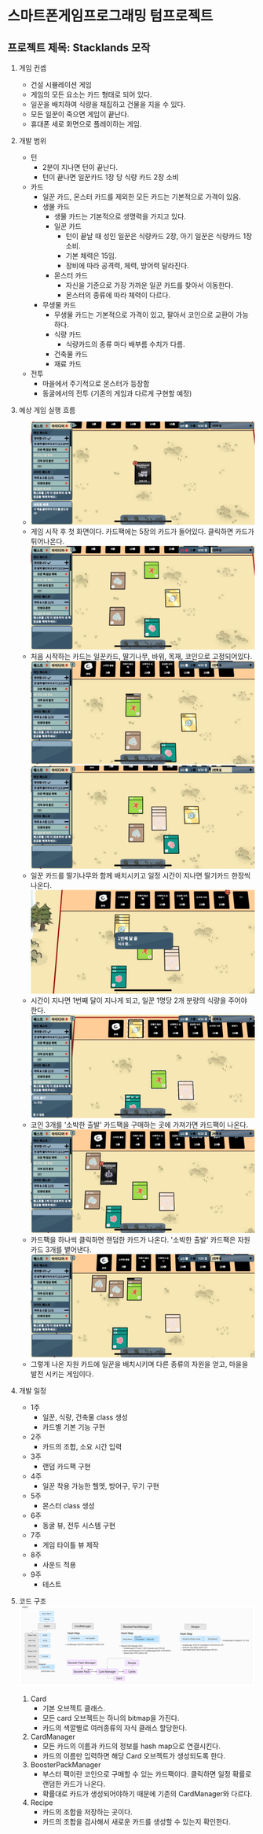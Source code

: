 # 스마트폰게임프로그래밍 텀프로젝트
## 프로젝트 제목: Stacklands 모작
1. 게임 컨셉
	- 건설 시뮬레이션 게임
	- 게임의 모든 요소는 카드 형태로 되어 있다.
	- 일꾼을 배치하여 식량을 채집하고 건물을 지을 수 있다.
	- 모든 일꾼이 죽으면 게임이 끝난다.
	- 휴대폰 세로 화면으로 플레이하는 게임.
2. 개발 범위
	- 턴
		- 2분이 지나면 턴이 끝난다.
		- 턴이 끝나면 일꾼카드 1장 당 식량 카드 2장 소비
	- 카드
		- 일꾼 카드, 몬스터 카드를 제외한 모든 카드는 기본적으로 가격이 있음. 
		- 생물 카드
			- 생물 카드는 기본적으로 생명력을 가지고 있다.
			- 일꾼 카드
				- 턴이 끝날 때 성인 일꾼은 식량카드 2장, 아기 일꾼은 식량카드 1장 소비.
				- 기본 체력은 15임.
				- 장비에 따라 공격력, 체력, 방어력 달라진다.
			- 몬스터 카드
				- 자신을 기준으로 가장 가까운 일꾼 카드를 찾아서 이동한다.
				- 몬스터의 종류에 따라 체력이 다르다.
		- 무생물 카드
			- 무생물 카드는 기본적으로 가격이 있고, 팔아서 코인으로 교환이 가능하다.
			- 식량 카드
				- 식량카드의 종류 마다 배부름 수치가 다름. 
			- 건축물 카드
			- 재료 카드
	- 전투
		- 마을에서 주기적으로 몬스터가 등장함
		- 동굴에서의 전투 (기존의 게임과 다르게 구현할 예정)
3. 예상 게임 실행 흐름
	- ![img0](Document/0.jpg)
	- 게임 시작 후 첫 화면이다. 카드팩에는 5장의 카드가 들어있다. 클릭하면 카드가 튀어나온다.
	![img1](Document/1.jpg)
	- 처음 시작하는 카드는 일꾼카드, 딸기나무, 바위, 목재, 코인으로 고정되어있다.
	![img2](Document/2.jpg)
	![img3](Document/3.jpg)
	- 일꾼 카드를 딸기나무와 함께 배치시키고 일정 시간이 지나면 딸기카드 한장씩 나온다.
	![img6](Document/6.jpg)
	- 시간이 지나면 1번째 달이 지나게 되고, 일꾼 1명당 2개 분량의 식량을 주어야 한다.
	![img7](Document/7.jpg)
	- 코인 3개를 '소박한 출발' 카드팩을 구매하는 곳에 가져가면 카드팩이 나온다.
	![img8](Document/8.jpg)
	- 카드팩을 하나씩 클릭하면 랜덤한 카드가 나온다. '소박한 출발' 카드팩은 자원 카드 3개를 뱉어낸다.
	![img9](Document/9.jpg)
	- 그렇게 나온 자원 카드에 일꾼을 배치시키며 다른 종류의 자원을 얻고, 마을을 발전 시키는 게임이다.
4. 개발 일정
	- 1주
		- 일꾼, 식량, 건축물 class 생성
		- 카드별 기본 기능 구현
	- 2주
		- 카드의 조합, 소요 시간 입력
	- 3주
		- 랜덤 카드팩 구현
	- 4주
		- 일꾼 착용 가능한 헬멧, 방어구, 무기 구현
	- 5주
		- 몬스터 class 생성
	- 6주
		- 동굴 뷰, 전투 시스템 구현
	- 7주
		- 게임 타이틀 뷰 제작
	- 8주
		- 사운드 적용
	- 9주
		- 테스트
		
5. 코드 구조
![class](Document/class.jpg)
	1. Card
		- 기본 오브젝트 클래스.
		- 모든 card 오브젝트는 하나의 bitmap을 	가진다.
		- 카드의 색깔별로 여러종류의 자식 클래스 	할당한다.
	2. CardManager
		- 모든 카드의 이름과 카드의 정보를 hash 	map으로 연결시킨다. 
		- 카드의 이름만 입력하면 해당 Card 	오브젝트가 생성되도록 한다.
	3. BoosterPackManager
		- 부스터 팩이란 코인으로 구매할 수 있는 	카드팩이다. 클릭하면 일정 확률로 랜덤한 	카드가 나온다.
		- 확률대로 카드가 생성되어야하기 때문에 	기존의 CardManager와 다르다.
	4. Recipe
		- 카드의 조합을 저장하는 곳이다.
		- 카드의 조합을 검사해서 새로운 카드를 	생성할 수 있는지 확인한다.